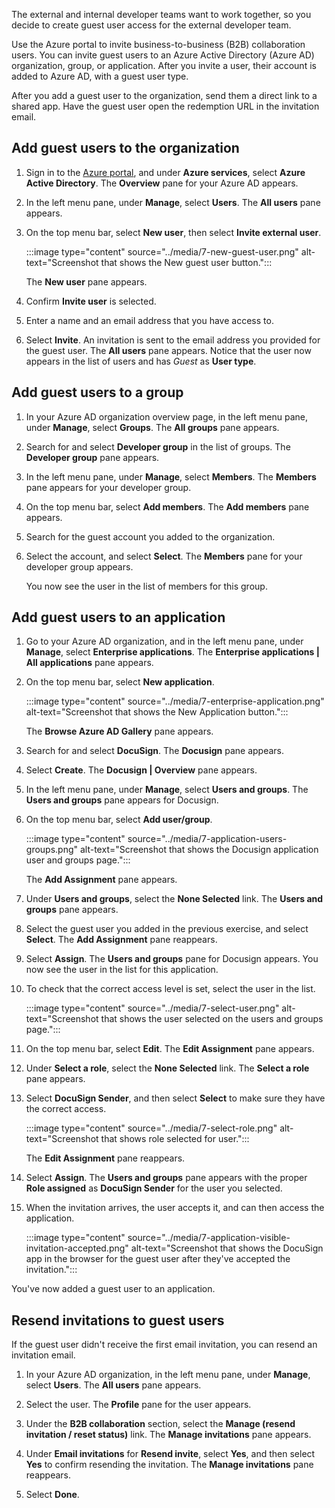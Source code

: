 The external and internal developer teams want to work together, so you decide to create guest user access for the external developer team. 

Use the Azure portal to invite business-to-business (B2B) collaboration users. You can invite guest users to an Azure Active Directory (Azure AD) organization, group, or application. After you invite a user, their account is added to Azure AD, with a guest user type.

After you add a guest user to the organization, send them a direct link to a shared app. Have the guest user open the redemption URL in the invitation email.

## Add guest users to the organization

1. Sign in to the [Azure portal](https://portal.azure.com?azure-portal=true), and under **Azure services**, select **Azure Active Directory**. The **Overview** pane for your Azure AD appears.

1. In the left menu pane, under **Manage**, select **Users**. The **All users** pane appears.

1. On the top menu bar, select **New user**, then select **Invite external user**.

   :::image type="content" source="../media/7-new-guest-user.png" alt-text="Screenshot that shows the New guest user button.":::

   The **New user** pane appears.

1. Confirm **Invite user** is selected.

1. Enter a name and an email address that you have access to.

1. Select **Invite**. An invitation is sent to the email address you provided for the guest user. The **All users** pane appears. Notice that the user now appears in the list of users and has *Guest* as **User type**.

## Add guest users to a group

1. In your Azure AD organization overview page, in the left menu pane, under **Manage**, select **Groups**. The **All groups** pane appears.

1. Search for and select **Developer group** in the list of groups. The **Developer group** pane appears.

1. In the left menu pane, under **Manage**, select **Members**. The **Members** pane appears for your developer group.

1. On the top menu bar, select **Add members**. The **Add members** pane appears.

1. Search for the guest account you added to the organization.

1. Select the account, and select **Select**. The **Members** pane for your developer group appears.

   You now see the user in the list of members for this group.

## Add guest users to an application

1. Go to your Azure AD organization, and in the left menu pane, under **Manage**, select **Enterprise applications**. The **Enterprise applications | All applications** pane appears.

1. On the top menu bar, select **New application**.

   :::image type="content" source="../media/7-enterprise-application.png" alt-text="Screenshot that shows the New Application button.":::

   The **Browse Azure AD Gallery** pane appears.

1. Search for and select **DocuSign**. The **Docusign** pane appears.

1. Select **Create**. The **Docusign | Overview** pane appears.

1. In the left menu pane, under **Manage**, select **Users and groups**. The **Users and groups** pane appears for Docusign.

1. On the top menu bar, select **Add user/group**.

   :::image type="content" source="../media/7-application-users-groups.png" alt-text="Screenshot that shows the Docusign application user and groups page.":::

   The **Add Assignment** pane appears.

1. Under **Users and groups**, select the **None Selected** link. The **Users and groups** pane appears.

1. Select the guest user you added in the previous exercise, and select **Select**. The **Add Assignment** pane reappears.

1. Select **Assign**. The **Users and groups** pane for Docusign appears. You now see the user in the list for this application.

1. To check that the correct access level is set, select the user in the list.

   :::image type="content" source="../media/7-select-user.png" alt-text="Screenshot that shows the user selected on the users and groups page.":::

1. On the top menu bar, select **Edit**. The **Edit Assignment** pane appears.

1. Under **Select a role**, select the **None Selected** link. The **Select a role** pane appears.

1. Select **DocuSign Sender**, and then select **Select** to make sure they have the correct access.

   :::image type="content" source="../media/7-select-role.png" alt-text="Screenshot that shows role selected for user.":::

   The **Edit Assignment** pane reappears.

1. Select **Assign**. The **Users and groups** pane appears with the proper **Role assigned** as **DocuSign Sender** for the user you selected.

1. When the invitation arrives, the user accepts it, and can then access the application.

   :::image type="content" source="../media/7-application-visible-invitation-accepted.png" alt-text="Screenshot that shows the DocuSign app in the browser for the guest user after they've accepted the invitation.":::

You've now added a guest user to an application.

## Resend invitations to guest users

If the guest user didn't receive the first email invitation, you can resend an invitation email.

1. In your Azure AD organization, in the left menu pane, under **Manage**, select **Users**. The **All users** pane appears.

1. Select the user. The **Profile** pane for the user appears.

1. Under the **B2B collaboration** section, select the **Manage (resend invitation / reset status)** link. The **Manage invitations** pane appears.

1. Under **Email invitations** for **Resend invite**, select **Yes**, and then select **Yes** to confirm resending the invitation. The **Manage invitations** pane reappears.

1. Select **Done**.
